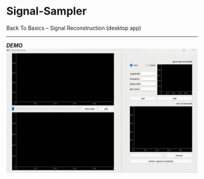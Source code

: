 # Signal-Sampler
Back To Basics – Signal Reconstruction (desktop app)  

---  
_**DEMO**_
![video demo](./dsp_t2.gif)
